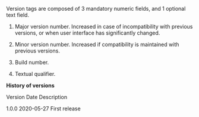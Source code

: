 Version tags are composed of 3 mandatory numeric fields, and 1 optional text field.

1) Major version number. Increased in case of incompatibility with previous versions, or when user interface has significantly changed.
 
2) Minor version number. Increased if compatibility is maintained with previous versions.

3) Build number.

4) Textual qualifier.



**History of versions**

Version	Date			Description

1.0.0	2020-05-27	First release


